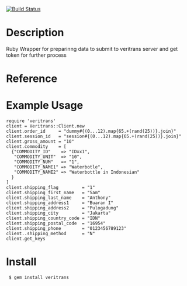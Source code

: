 [![Build Status](https://secure.travis-ci.org/cobot/veritrans-ruby.png)](http://travis-ci.org/cobot/veritrans-ruby)

# Description

Ruby Wrapper for preparinng data to submit to veritrans server and get token for further process

# Reference


# Example Usage

    require 'veritrans'
    client = Veritrans::Client.new
    client.order_id     = "dummy#{(0...12).map{65.+(rand(25))}.join}"
    client.session_id   = "session#{(0...12).map{65.+(rand(25))}.join}"
    client.gross_amount = "10"
    client.commodity    = [
      {"COMMODITY_ID"    => "IDxx1",
       "COMMODITY_UNIT"  => "10",
       "COMMODITY_NUM"   => "1",
       "COMMODITY_NAME1" => "Waterbotle",
       "COMMODITY_NAME2" => "Waterbottle in Indonesian"
      }
    ]
    client.shipping_flag         = "1"
    client.shipping_first_name   = "Sam"
    client.shipping_last_name    = "Anthony"
    client.shipping_address1     = "Buaran I"
    client.shipping_address2     = "Pulogadung"
    client.shipping_city         = "Jakarta"
    client.shipping_country_code = "IDN"
    client.shipping_postal_code  = "16954"
    client.shipping_phone        = "0123456789123"
    client..shipping_method      = "N"
    client.get_keys

# Install

     $ gem install veritrans








